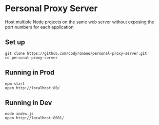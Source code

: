 # Personal Proxy Server

Host multiple Node projects on the same web server without exposing the port numbers for each application

## Set up

```
git clone https://github.com/codyromano/personal-proxy-server.git
cd personal-proxy-server
```

## Running in Prod

```
npm start
open http://localhost:80/
```

## Running in Dev

```
node index.js
open http://localhost:8081/
```
